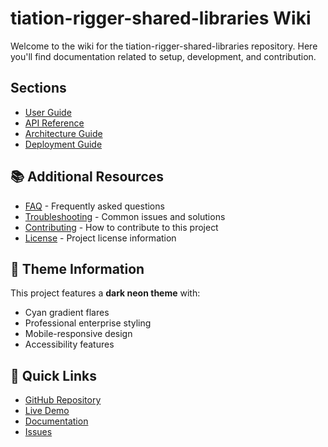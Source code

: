 # tiation-rigger-shared-libraries Wiki

Welcome to the wiki for the tiation-rigger-shared-libraries repository. Here you'll find documentation related to setup, development, and contribution.

## Sections

- [User Guide](user-guide.md)
- [API Reference](api-reference.md)
- [Architecture Guide](architecture.md)
- [Deployment Guide](deployment.md)


## 📚 Additional Resources

- [FAQ](faq.md) - Frequently asked questions
- [Troubleshooting](troubleshooting.md) - Common issues and solutions
- [Contributing](../CONTRIBUTING.md) - How to contribute to this project
- [License](../LICENSE) - Project license information

## 🎨 Theme Information

This project features a **dark neon theme** with:
- Cyan gradient flares
- Professional enterprise styling
- Mobile-responsive design
- Accessibility features

## 🚀 Quick Links

- [GitHub Repository](https://github.com/TiaAstor/tiation-rigger-shared-libraries)
- [Live Demo](https://tiaastor.github.io/tiation-rigger-shared-libraries)
- [Documentation](https://github.com/TiaAstor/tiation-rigger-shared-libraries/wiki)
- [Issues](https://github.com/TiaAstor/tiation-rigger-shared-libraries/issues)

